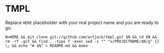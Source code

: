 TMPL
====

Replace `HERE` placeholder with your real project name and you are ready to go:

    N=HERE && git clone git://github.com/artjock/tmpl.git $N && cd $N && rm -rf .git && find . -type f -exec sed -i "" "s/PROJECTNAME/$N/g" {} \; && echo "# $N" > README.md && make
